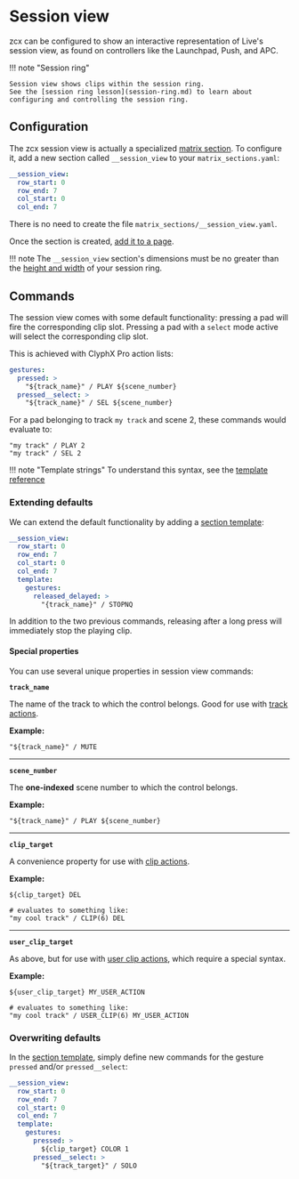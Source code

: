 # Session view

zcx can be configured to show an interactive representation of Live's session view, as found on controllers like the Launchpad, Push, and APC.


!!! note "Session ring"

    Session view shows clips within the session ring.
    See the [session ring lesson](session-ring.md) to learn about configuring and controlling the session ring.

## Configuration

The zcx session view is actually a specialized [matrix section](getting-started/zcx-concepts.md#matrix-sections).
To configure it, add a new section called `__session_view` to your `matrix_sections.yaml`:

```yaml title="matrix_sections.yaml"
__session_view:
  row_start: 0
  row_end: 7
  col_start: 0
  col_end: 7
```

There is no need to create the file `matrix_sections/__session_view.yaml`.

Once the section is created, [add it to a page](getting-started/zcx-concepts.md#pages).

!!! note
    The `__session_view` section's dimensions must be no greater than the [height and width](../reference/file/preferences.md#session_ring) of your session ring. 

## Commands

The session view comes with some default functionality: pressing a pad will fire the corresponding clip slot.
Pressing a pad with a `select` mode active will select the corresponding clip slot.

This is achieved with ClyphX Pro action lists:

```yaml
gestures:
  pressed: >
    "${track_name}" / PLAY ${scene_number}
  pressed__select: >
    "${track_name}" / SEL ${scene_number}
```

For a pad belonging to track `my track` and scene 2, these commands would evaluate to:

```
"my track" / PLAY 2
"my track" / SEL 2
```

!!! note "Template strings"
    To understand this syntax, see the [template reference](../reference/template.md)

### Extending defaults

We can extend the default functionality by adding a [section template](../reference/template.md#section-templates):

```yaml title="matrix_sections.yaml" hl_lines="6-9"
__session_view:
  row_start: 0
  row_end: 7
  col_start: 0
  col_end: 7
  template:
    gestures:
      released_delayed: >
        "{track_name}" / STOPNQ
```

In addition to the two previous commands, releasing after a long press will immediately stop the playing clip.

#### Special properties

You can use several unique properties in session view commands:

**`track_name`**

The name of the track to which the control belongs.
Good for use with [track actions](https://www.cxpman.com/action-reference/track-actions/).

**Example:**
```
"${track_name}" / MUTE
```

---

**`scene_number`**

The **one-indexed** scene number to which the control belongs.

**Example:**
```
"${track_name}" / PLAY ${scene_number}
```

---

**`clip_target`**

A convenience property for use with [clip actions](https://www.cxpman.com/action-reference/clip-actions/).

**Example:**
```
${clip_target} DEL

# evaluates to something like:
"my cool track" / CLIP(6) DEL
```
---

**`user_clip_target`**

As above, but for use with [user clip actions](https://www.cxpman.com/manual/core-concepts/#user-actions), which require a special syntax.

**Example:**

```
${user_clip_target} MY_USER_ACTION

# evaluates to something like:
"my cool track" / USER_CLIP(6) MY_USER_ACTION
```

### Overwriting defaults

In the [section template](#extending-defaults), simply define new commands for the gesture `pressed` and/or `pressed__select`:

```yaml title="matrix_sections.yaml" hl_lines="8 10"
__session_view:
  row_start: 0
  row_end: 7
  col_start: 0
  col_end: 7
  template:
    gestures:
      pressed: >
        ${clip_target} COLOR 1
      pressed__select: >
        "${track_target}" / SOLO
```

